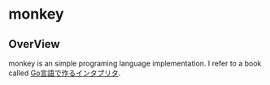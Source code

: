# monkey
## OverView
monkey is an simple programing language implementation.
I refer to a book called [Go言語で作るインタプリタ](https://www.oreilly.co.jp/books/9784873118222/).
